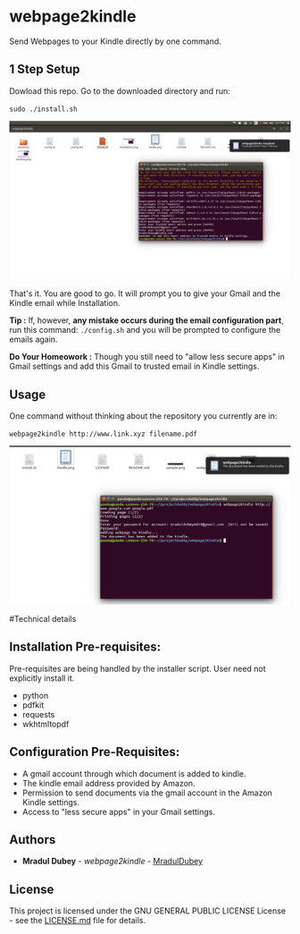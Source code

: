 # webpage2kindle
Send Webpages to your Kindle directly by one command.
## 1 Step Setup
Dowload this repo. Go to the downloaded directory and run:

` sudo ./install.sh `

![Installation](working.png?raw=true "Installation Screenshot")

That's it. You are good to go. It will prompt you to give your Gmail and the Kindle email while Installation.

**Tip :** If, however, **any mistake occurs during the email configuration part**, run this command: ` ./config.sh ` and you will be prompted to configure the emails again.

**Do Your Homeowork :**
Though you still need to "allow less secure apps" in Gmail settings and add this Gmail to trusted email in Kindle settings.

## Usage
One command without thinking about the repository you currently are in:

` webpage2kindle http://www.link.xyz filename.pdf `

![Command](sample.png?raw=true "Working Screenshot")


#Technical details

## Installation Pre-requisites:
Pre-requisites are being handled by the installer script. User need not explicitly install it.
- python
- pdfkit
- requests
- wkhtmltopdf

## Configuration Pre-Requisites:
<ul>
<li>A gmail account through which document is added to kindle.</li>
<li>The kindle email address provided by Amazon.</li>
<li>Permission to send documents via the gmail account in the Amazon Kindle settings.</li>
<li> Access to "less secure apps" in your Gmail settings. </li>
</ul>

## Authors

* **Mradul Dubey** - *webpage2kindle* - [MradulDubey](https://github.com/mraduldubey)

## License

This project is licensed under the GNU GENERAL PUBLIC LICENSE License - see the [LICENSE.md](LICENSE?raw=true "LICENSE") file for details.
